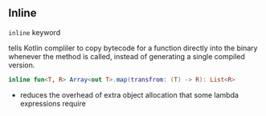 ## Inline

`inline` keyword

tells Kotlin compliler to copy bytecode for a function directly into the binary whenever the method is called, instead of generating a single compiled version.

```kotlin
inline fun<T, R> Array<out T>.map(transfrom: (T) -> R): List<R>
```

- reduces the overhead of extra object allocation that some lambda expressions require
